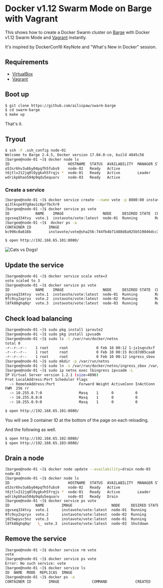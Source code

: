 # Docker v1.12 Swarm Mode on Barge with Vagrant

This shows how to create a Docker Swarm cluster on [Barge](https://atlas.hashicorp.com/ailispaw/boxes/barge) with Docker v1.12 Swarm Mode and [Vagrant](https://www.vagrantup.com/) instantly.

It's inspired by DockerCon16 KeyNote and "What's New in Docker" session.

## Requirements

- [VirtualBox](https://www.virtualbox.org/)
- [Vagrant](https://www.vagrantup.com/)

## Boot up

```bash
$ git clone https://github.com/ailispaw/swarm-barge
$ cd swarm-barge
$ make up
```

That's it.

## Tryout

```bash
$ ssh -F .ssh_config node-01
Welcome to Barge 2.4.5, Docker version 17.04.0-ce, build 4845c56
[bargee@node-01 ~]$ docker node ls
ID                           HOSTNAME  STATUS  AVAILABILITY  MANAGER STATUS
o53sr6hv3u6by04pqfh5fubs9    node-02   Ready   Active
t6jtlv212jq0l0ygkxh5frqjs *  node-01   Ready   Active        Leader
wdrikpbhao504p9qdu5equarv    node-03   Ready   Active
```

### Create a service

```bash
[bargee@node-01 ~]$ docker service create --name vote -p 8080:80 instavote/vote
qi3lkspe97g8au1c8pr7bchr9
[bargee@node-01 ~]$ docker service ps vote
ID            NAME    IMAGE                  NODE     DESIRED STATE  CURRENT STATE           ERROR  PORTS
zgvseq334tvy  vote.1  instavote/vote:latest  node-01  Running        Running 15 seconds ago
[bargee@node-01 ~]$  docker ps -a
CONTAINER ID        IMAGE                                                                                    COMMAND                  CREATED             STATUS              PORTS               NAMES
bc996c0a616b        instavote/vote@sha256:744fb4b71488d8a925b519846dcc3b4463bde829457e912bd47ef8da36a93bd6   "gunicorn app:app ..."   40 seconds ago      Up 39 seconds       80/tcp              vote.1.zgvseq334tvya915aat5wtrvn
```

```bash
$ open http://192.168.65.101:8080/
```

![Cats vs Dogs!](https://65.media.tumblr.com/7219623b72287a3f2593c7c279cb8c41/tumblr_o9p000HMuk1u7n3kzo1_1280.png)

## Update the service

```bash
[bargee@node-01 ~]$ docker service scale vote=3
vote scaled to 3
[bargee@node-01 ~]$ docker service ps vote
ID            NAME    IMAGE                  NODE     DESIRED STATE  CURRENT STATE               ERROR  PORTS
zgvseq334tvy  vote.1  instavote/vote:latest  node-01  Running        Running about a minute ago
9fc9sy2xpryx  vote.2  instavote/vote:latest  node-02  Running        Running 7 seconds ago
l8fk88ghq0qr  vote.3  instavote/vote:latest  node-03  Running        Running 1 second ago
```

## Check load balancing

```bash
[bargee@node-01 ~]$ sudo pkg install iproute2
[bargee@node-01 ~]$ sudo pkg install ipvsadm
[bargee@node-01 ~]$ sudo ls -l /var/run/docker/netns
total 0
-r--r--r--    1 root     root             0 Feb 10 00:12 1-jx1sqnzkcf
-r--r--r--    1 root     root             0 Feb 10 00:15 8cc87d05caa8
-r--r--r--    1 root     root             0 Feb 10 00:12 ingress_sbox
[bargee@node-01 ~]$ sudo mkdir -p /var/run/netns
[bargee@node-01 ~]$ sudo ln -s /var/run/docker/netns/ingress_sbox /var/run/netns/lbingress
[bargee@node-01 ~]$ sudo ip netns exec lbingress ipvsadm -L
IP Virtual Server version 1.2.1 (size=4096)
Prot LocalAddress:Port Scheduler Flags
  -> RemoteAddress:Port           Forward Weight ActiveConn InActConn
FWM  256 rr
  -> 10.255.0.7:0                 Masq    1      0          0
  -> 10.255.0.8:0                 Masq    1      0          0
  -> 10.255.0.9:0                 Masq    1      0          0
```

```bash
$ open http://192.168.65.101:8080/
```

You will see 3 container ID at the bottom of the page on each reloading.

And the following as well.

```bash
$ open http://192.168.65.102:8080/
$ open http://192.168.65.103:8080/
```

## Drain a node

```bash
[bargee@node-01 ~]$ docker node update --availability=drain node-03
node-03
[bargee@node-01 ~]$ docker node ls
ID                           HOSTNAME  STATUS  AVAILABILITY  MANAGER STATUS
o53sr6hv3u6by04pqfh5fubs9    node-02   Ready   Active
t6jtlv212jq0l0ygkxh5frqjs *  node-01   Ready   Active        Leader
wdrikpbhao504p9qdu5equarv    node-03   Ready   Drain
[bargee@node-01 ~]$ docker service ps vote
ID            NAME        IMAGE                  NODE     DESIRED STATE  CURRENT STATE               ERROR  PORTS
zgvseq334tvy  vote.1      instavote/vote:latest  node-01  Running        Running 2 minutes ago
9fc9sy2xpryx  vote.2      instavote/vote:latest  node-02  Running        Running about a minute ago
j025wpysc5nz  vote.3      instavote/vote:latest  node-01  Running        Running 15 seconds ago
l8fk88ghq0qr   \_ vote.3  instavote/vote:latest  node-03  Shutdown       Shutdown 15 seconds ago
```

## Remove the service

```bash
[bargee@node-01 ~]$ docker service rm vote
vote
[bargee@node-01 ~]$ docker service ps vote
Error: No such service: vote
[bargee@node-01 ~]$ docker service ls
ID  NAME  MODE  REPLICAS  IMAGE
[bargee@node-01 ~]$ docker ps -a
CONTAINER ID        IMAGE               COMMAND             CREATED             STATUS              PORTS               NAMES
```

